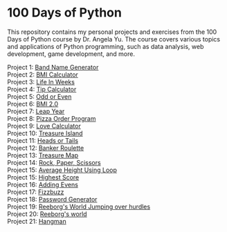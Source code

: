 # 100 Days of Python

This repository contains my personal projects and exercises from the 100 Days of Python course by Dr. Angela Yu. The course covers various topics and applications of Python programming, such as data analysis, web development, game development, and more.

Project 1: [Band Name Generator](https://github.com/abhivik/100-Days-of-Python/blob/main/1.1%20Band%20Name%20Generator.py)<br>
Project 2: [BMI Calculator](https://github.com/abhivik/100-Days-of-Python/blob/main/2.1%20BMI%20Calculator.py)<br>
Project 3: [Life In Weeks](https://github.com/abhivik/100-Days-of-Python/blob/main/2.2%20Life%20In%20Weeks.py)<br>
Project 4: [Tip Calculator](https://github.com/abhivik/100-Days-of-Python/blob/main/2.3%20Tip%20Calculator.py)<br>
Project 5: [Odd or Even](https://github.com/abhivik/100-Days-of-Python/blob/main/3.1%20Odd%20or%20Even.py)<br>
Project 6: [BMI 2.0](https://github.com/abhivik/100-Days-of-Python/blob/main/3.2%20BMI%202.0.py)<br>
Project 7: [Leap Year](https://github.com/abhivik/100-Days-of-Python/blob/main/3.3%20Leap%20Year.py)<br>
Project 8: [Pizza Order Program](https://github.com/abhivik/100-Days-of-Python/blob/main/3.4%20Pizza%20Order%20Program.py)<br>
Project 9: [Love Calculator](https://github.com/abhivik/100-Days-of-Python/blob/main/3.5%20Love%20Calculator.py)<br>
Project 10: [Treasure Island](https://github.com/abhivik/100-Days-of-Python/blob/main/3.6%20Treasure%20Island.py)<br>
Project 11: [Heads or Tails](https://github.com/abhivik/100-Days-of-Python/blob/main/4.1%20Heads%20or%20Tails.py)<br>
Project 12: [Banker Roulette](https://github.com/abhivik/100-Days-of-Python/blob/main/4.2%20Banker%20Roulette.py)<br>
Project 13: [Treasure Map](https://github.com/abhivik/100-Days-of-Python/blob/main/4.3%20Treasure%20Map.py)<br>
Project 14: [Rock, Paper, Scissors](https://github.com/abhivik/100-Days-of-Python/blob/main/4.4%20Rock%2C%20Paper%2C%20Scissors.py)<br>
Project 15: [Average Height Using Loop](https://github.com/abhivik/100-Days-of-Python/blob/main/5.1%20Average%20Height%20using%20for%20loop.py)<br>
Project 15: [Highest Score](https://github.com/abhivik/100-Days-of-Python/blob/main/5.2%20Highest%20Score.py)<br>
Project 16: [Adding Evens](https://github.com/abhivik/100-Days-of-Python/blob/main/5.3%20Adding%20Evens.py)<br>
Project 17: [Fizzbuzz](https://github.com/abhivik/100-Days-of-Python/blob/main/5.4%20Fizzbuzz.py)<br>
Project 18: [Password Generator](https://github.com/abhivik/100-Days-of-Python/blob/main/5.5%20Password%20Generator.py)<br>
Project 19: [Reeborg's World Jumping over hurdles](https://github.com/abhivik/100-Days-of-Python/blob/main/6.1%20Reeborg's%20World%20Jumping%20over%20hurdles.py)<br>
Project 20: [Reeborg's world](https://github.com/abhivik/100-Days-of-Python/blob/main/6.2%20Reeborg's%20World%20-%20Maze.py)<br>
Project 21: [Hangman](https://github.com/abhivik/100-Days-of-Python/blob/main/7.1%20Hangman.py)<br>
